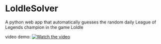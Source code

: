 ﻿# LoldleSolver
A python web app that automatically guesses the random daily League of Legends champion in the game Loldle

video demo:
[![Watch the video](https://img.youtube.com/vi/F6c4SWAmBjg/maxresdefault.jpg)](https://youtu.be/F6c4SWAmBjg)
